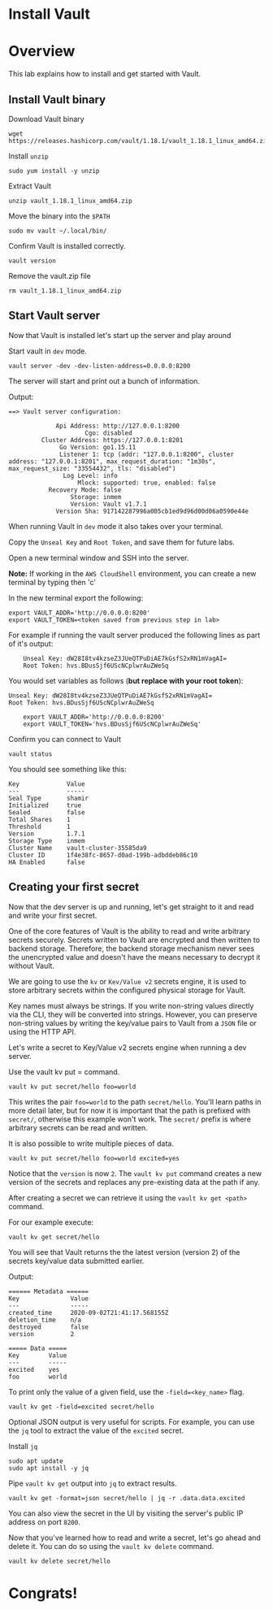 # Install Vault   

# Overview
This lab explains how to install and get started with Vault.   

## Install Vault binary   

Download Vault binary   
<!-- wget https://releases.hashicorp.com/vault/1.10.2/vault_1.10.2_linux_amd64.zip -->

```
wget https://releases.hashicorp.com/vault/1.18.1/vault_1.18.1_linux_amd64.zip
```

Install `unzip`   
<!-- ``` sudo apt install -y unzip ``` or on yum systems: -->

```
sudo yum install -y unzip
```

Extract Vault   
<!-- unzip vault_1.10.2_linux_amd64.zip -->
```
unzip vault_1.18.1_linux_amd64.zip
```

Move the binary into the `$PATH`   
<!-- sudo cp vault /usr/local/bin/ -->
```
sudo mv vault ~/.local/bin/
```

Confirm Vault is installed correctly.   
```
vault version
```

Remove the vault.zip file
```
rm vault_1.18.1_linux_amd64.zip 
```

## Start Vault server

Now that Vault is installed let's start up the server and play around

Start vault in `dev` mode. 
```
vault server -dev -dev-listen-address=0.0.0.0:8200
```

The server will start and print out a bunch of information. 

Output: 
```
==> Vault server configuration:

             Api Address: http://127.0.0.1:8200
                     Cgo: disabled
         Cluster Address: https://127.0.0.1:8201
              Go Version: go1.15.11
              Listener 1: tcp (addr: "127.0.0.1:8200", cluster address: "127.0.0.1:8201", max_request_duration: "1m30s", max_request_size: "33554432", tls: "disabled")
               Log Level: info
                   Mlock: supported: true, enabled: false
           Recovery Mode: false
                 Storage: inmem
                 Version: Vault v1.7.1
             Version Sha: 917142287996a005cb1ed9d96d00d06a0590e44e
```

When running Vault in `dev` mode it also takes over your terminal. 

Copy the `Unseal Key` and `Root Token`, and save them for future labs. 

Open a new terminal window and SSH into the server. 

**Note:** If working in the ```AWS CloudShell``` environment, you can create a new terminal by typing <ctrl-B> then 'c'

In the new terminal export the following: 
```
export VAULT_ADDR='http://0.0.0.0:8200'
export VAULT_TOKEN=<token saved from previous step in lab>
```

For example if running the vault server produced the following lines as part of it's output:
```
    Unseal Key: dW28I8tv4kzseZ3JUeQTPuDiAE7kGsfS2xRN1mVagAI=
    Root Token: hvs.BDusSjf6UScNCplwrAuZWeSq
```

You would set variables as follows (**but replace with your root token**):

```
Unseal Key: dW28I8tv4kzseZ3JUeQTPuDiAE7kGsfS2xRN1mVagAI=
Root Token: hvs.BDusSjf6UScNCplwrAuZWeSq
```


```
    export VAULT_ADDR='http://0.0.0.0:8200'
    export VAULT_TOKEN='hvs.BDusSjf6UScNCplwrAuZWeSq'
```

Confirm you can connect to Vault 
```
vault status
```

You should see something like this: 
```
Key             Value
---             -----
Seal Type       shamir
Initialized     true
Sealed          false
Total Shares    1
Threshold       1
Version         1.7.1
Storage Type    inmem
Cluster Name    vault-cluster-35585da9
Cluster ID      1f4e38fc-8657-d0ad-199b-adbddeb86c10
HA Enabled      false
```


## Creating your first secret
Now that the dev server is up and running, let's get straight to it and read and write your first secret.

One of the core features of Vault is the ability to read and write arbitrary secrets securely. Secrets written to Vault are encrypted and then written to backend storage. Therefore, the backend storage mechanism never sees the unencrypted value and doesn't have the means necessary to decrypt it without Vault.

We are going to use the `kv` or `Kev/Value v2` secrets engine, it is used to store arbitrary secrets within the configured physical storage for Vault.

Key names must always be strings. If you write non-string values directly via the CLI, they will be converted into strings. However, you can preserve non-string values by writing the key/value pairs to Vault from a `JSON` file or using the HTTP API.  

Let's write a secret to Key/Value v2 secrets engine when running a dev server. 

Use the vault kv put <path> <key>=<value> command.

```
vault kv put secret/hello foo=world
```

This writes the pair `foo=world` to the path `secret/hello`. You'll learn paths in more detail later, but for now it is important that the path is prefixed with `secret/`, otherwise this example won't work. The `secret/` prefix is where arbitrary secrets can be read and written.


It is also possible to write multiple pieces of data.
```
vault kv put secret/hello foo=world excited=yes
```   
Notice that the `version` is now `2`. The `vault kv put` command creates a new version of the secrets and replaces any pre-existing data at the path if any.


After creating a secret we can retrieve it using the `vault kv get <path>` command. 

For our example execute: 
```
vault kv get secret/hello
```

You will see that Vault returns the the latest version (version 2) of the secrets key/value data submitted earlier. 

Output:
```
====== Metadata ======
Key              Value
---              -----
created_time     2020-09-02T21:41:17.568155Z
deletion_time    n/a
destroyed        false
version          2

===== Data =====
Key        Value
---        -----
excited    yes
foo        world
```

To print only the value of a given field, use the `-field=<key_name>` flag.   

```
vault kv get -field=excited secret/hello
```

Optional JSON output is very useful for scripts. For example, you can use the `jq` tool to extract the value of the `excited` secret.


Install `jq`
```
sudo apt update 
sudo apt install -y jq
```


Pipe `vault kv get` output into `jq` to extract results.   
```
vault kv get -format=json secret/hello | jq -r .data.data.excited
```

You can also view the secret in the UI by visiting the server's public IP address on port `8200`. 


Now that you've learned how to read and write a secret, let's go ahead and delete it. You can do so using the `vault kv delete` command.

```
vault kv delete secret/hello
```


# Congrats! 
